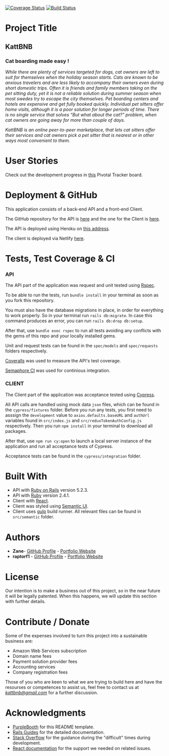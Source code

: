 [![Coverage Status](https://coveralls.io/repos/github/raptorf1/KattBNB_API/badge.svg?branch=development)](https://coveralls.io/github/raptorf1/KattBNB_API?branch=development)
[![Build Status](https://semaphoreci.com/api/v1/raptorf1/kattbnb_api/branches/development/badge.svg)](https://semaphoreci.com/raptorf1/kattbnb_api)


# Project Title

## **KattBNB**
### **Cat boarding made easy !**
*While there are plenty of services targeted for dogs, cat owners are left to suit for themselves when the holiday season starts. Cats are known to be anxious travelers and are less likely to accompany their owners even during
short domestic trips. Often it is friends and family members taking on the pet sitting duty, yet it is not a reliable solution during summer season when most swedes try to escape the city themselves. Pet boarding centers and hotels are expensive and get fully booked quickly. Individual pet sitters
offer home visits, although it is a poor solution for longer periods of time.
There is no single service that solves “But what about the cat?” problem, when
cat owners are going away for more than couple of days.*

*KattBNB is an online peer-to-peer marketplace, that lets cat sitters offer their services and cat owners pick a pet sitter that is nearest or in other ways most convenient to them.*

# User Stories

Check out the development progress in [this](https://www.pivotaltracker.com/n/projects/2376676) Pivotal Tracker board.

# Deployment & GitHub

This application consists of a back-end API and a front-end Client.

The GitHub repository for the API is [here](https://github.com/raptorf1/KattBNB_API) and the one for the Client is [here](https://github.com/zanenkn/KattBNB_client).

The API is deployed using Heroku on [this address](https://katt-bnb.herokuapp.com/).

The client is deployed via Netlify [here](https://kattbnb.netlify.com/).

# Tests, Test Coverage & CI

### API
The API part of the application was request and unit tested using [Rspec](https://rspec.info/).

To be able to run the tests, run `bundle install` in your terminal as soon as you fork this repository.

You must also have the database migrations in place, in order for everything to work properly. So in your terminal run `rails db:migrate`. In case this command produces an error, you can run `rails db:drop db:setup`.

After that, use `bundle exec rspec` to run all tests avoiding any conflicts with the gems of this repo and your locally installed gems.

Unit and request tests can be found in the `spec/models` and `spec/requests` folders respectively.

[Coveralls](https://coveralls.io/) was used to measure the API's test coverage.

[Semaphore CI](https://semaphoreci.com/) was used for continious integration.

### CLIENT
The Client part of the application was acceptance tested using [Cypress](https://www.cypress.io/).

All API calls are handled using mock data `json` files, which can be found in the `cypress/fixtures` folder. Before you run any tests, you first need to asssign the `development` value to `axios.defaults.baseURL` and `authUrl` variables found in `src/index.js` and  `src/reduxTokenAuthConfig.js` respectively. Then you run `npm install` in your terminal to download all packages.

After that, use `npm run cy:open` to launch a local server instance of the application and run all acceptance tests of Cypress.

Acceptance tests can be found in the `cypress/integration` folder.

# Built With

* API with [Ruby on Rails](https://rubyonrails.org/) version 5.2.3.
* API with [Ruby](https://www.ruby-lang.org/en/) version 2.4.1.
* Client with [React](https://reactjs.org/).
* Client was styled using [Semantic UI](https://react.semantic-ui.com/).
* Client uses [gulp](https://gulpjs.com/) build runner. All relevant files can be found in `src/semantic` folder.

# Authors

* **Zane**- [GitHub Profile](https://github.com/zanenkn) - [Portfolio Website](https://zanenkn.netlify.com/)
* **raptorf1** - [GitHub Profile](https://github.com/raptorf1) - [Portfolio Website](https://gtomaras-portfolio.netlify.com/)

# License

Our intention is to make a business out of this project, so in the near future it will be legally patented. When this happens, we will update this section with further details.

# Contribute / Donate

Some of the expenses involved to turn this project into a sustainable business are:
* Amazon Web Services subscription
* Domain name fees
* Payment solution provider fees
* Accounting services
* Company registration fees

Those of you who are keen to what we are trying to build here and have the resourses or competences to assist us, feel free to contact us at *kattbnb@gmail.com* for a further discussion.

# Acknowledgments

* [PurpleBooth](https://github.com/PurpleBooth) for this README template.
* [Rails Guides](https://guides.rubyonrails.org/index.html) for the detailed documentation.
* [Stack Overflow](https://stackoverflow.com/) for the guidance during the "difficult" times during development.
* [React documentation](https://reactjs.org/docs/getting-started.html) for the support we needed on related issues.
